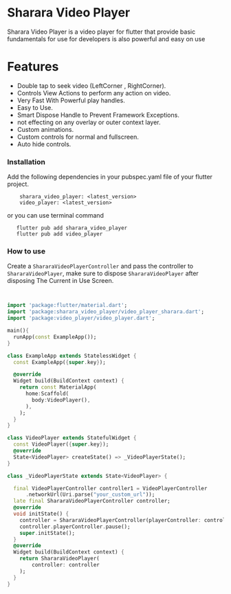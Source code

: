 # Sharara Video Player

Sharara Video Player is a video player for flutter that provide basic fundamentals for use for developers
is also powerful and easy on use
# Features

- Double tap to seek video (LeftCorner , RightCorner).
- Controls View Actions to  perform any action on video.
- Very Fast With Powerful play handles.
- Easy to Use.
- Smart Dispose Handle to Prevent Framework Exceptions.
- not effecting on any overlay or outer context layer.
- Custom animations.
- Custom controls for normal and fullscreen.
- Auto hide controls.


### Installation

Add the following dependencies in your pubspec.yaml file of your flutter project.

```flutter
    sharara_video_player: <latest_version>
    video_player: <latest_version>
```
or you can use terminal command
```terminal command 
   flutter pub add sharara_video_player
   flutter pub add video_player
```

### How to use

Create a `ShararaVideoPlayerController` and pass the controller to `ShararaVideoPlayer`,
make sure to dispose `ShararaVideoPlayer` after disposing The Current in Use Screen.

```dart


import 'package:flutter/material.dart';
import 'package:sharara_video_player/video_player_sharara.dart';
import 'package:video_player/video_player.dart';

main(){
  runApp(const ExampleApp());
}

class ExampleApp extends StatelessWidget {
  const ExampleApp({super.key});

  @override
  Widget build(BuildContext context) {
    return const MaterialApp(
      home:Scaffold(
        body:VideoPlayer(),
      ),
    );
  }
}

class VideoPlayer extends StatefulWidget {
  const VideoPlayer({super.key});
  @override
  State<VideoPlayer> createState() => _VideoPlayerState();
}

class _VideoPlayerState extends State<VideoPlayer> {

  final VideoPlayerController controller1 = VideoPlayerController
      .networkUrl(Uri.parse("your_custom_url"));
  late final ShararaVideoPlayerController controller;
  @override
  void initState() {
    controller = ShararaVideoPlayerController(playerController: controller1);
    controller.playerController.pause();
    super.initState();
  }
  @override
  Widget build(BuildContext context) {
    return ShararaVideoPlayer(
        controller: controller
    );
  }
}





```
